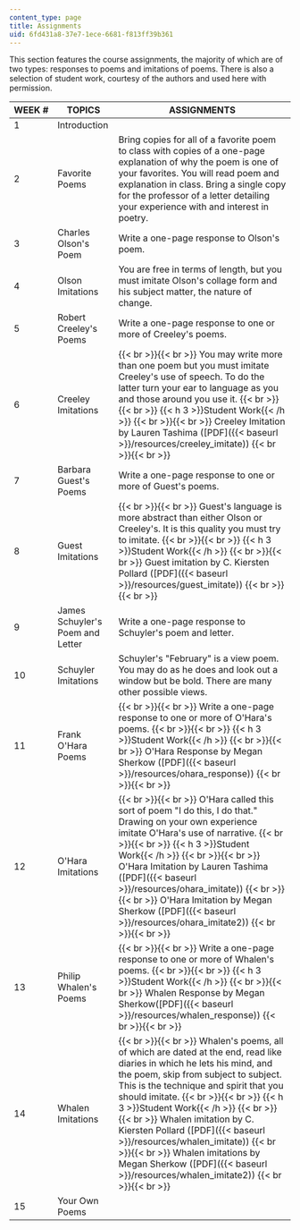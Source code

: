 ```yaml
---
content_type: page
title: Assignments
uid: 6fd431a8-37e7-1ece-6681-f813ff39b361
---
```


This section features the course assignments, the majority of which are of two types: responses to poems and imitations of poems. There is also a selection of student work, courtesy of the authors and used here with permission.

| WEEK # | TOPICS | ASSIGNMENTS |
| --- | --- | --- |
| 1 | Introduction | &nbsp; |
| 2 | Favorite Poems | Bring copies for all of a favorite poem to class with copies of a one-page explanation of why the poem is one of your favorites. You will read poem and explanation in class. Bring a single copy for the professor of a letter detailing your experience with and interest in poetry. |
| 3 | Charles Olson's Poem | Write a one-page response to Olson's poem. |
| 4 | Olson Imitations | You are free in terms of length, but you must imitate Olson's collage form and his subject matter, the nature of change. |
| 5 | Robert Creeley's Poems | Write a one-page response to one or more of Creeley's poems. |
| 6 | Creeley Imitations |  {{< br >}}{{< br >}} You may write more than one poem but you must imitate Creeley's use of speech. To do the latter turn your ear to language as you and those around you use it. {{< br >}}{{< br >}} {{< h 3 >}}Student Work{{< /h >}} {{< br >}}{{< br >}} Creeley Imitation by Lauren Tashima ([PDF]({{< baseurl >}}/resources/creeley_imitate)) {{< br >}}{{< br >}}  |
| 7 | Barbara Guest's Poems | Write a one-page response to one or more of Guest's poems. |
| 8 | Guest Imitations |  {{< br >}}{{< br >}} Guest's language is more abstract than either Olson or Creeley's. It is this quality you must try to imitate. {{< br >}}{{< br >}} {{< h 3 >}}Student Work{{< /h >}} {{< br >}}{{< br >}} Guest imitation by C. Kiersten Pollard ([PDF]({{< baseurl >}}/resources/guest_imitate)) {{< br >}}{{< br >}}  |
| 9 | James Schuyler's Poem and Letter | Write a one-page response to Schuyler's poem and letter. |
| 10 | Schuyler Imitations | Schuyler's "February" is a view poem. You may do as he does and look out a window but be bold. There are many other possible views. |
| 11 | Frank O'Hara Poems |  {{< br >}}{{< br >}} Write a one-page response to one or more of O'Hara's poems. {{< br >}}{{< br >}} {{< h 3 >}}Student Work{{< /h >}} {{< br >}}{{< br >}} O'Hara Response by Megan Sherkow ([PDF]({{< baseurl >}}/resources/ohara_response)) {{< br >}}{{< br >}}  |
| 12 | O'Hara Imitations |  {{< br >}}{{< br >}} O'Hara called this sort of poem "I do this, I do that." Drawing on your own experience imitate O'Hara's use of narrative. {{< br >}}{{< br >}} {{< h 3 >}}Student Work{{< /h >}} {{< br >}}{{< br >}} O'Hara Imitation by Lauren Tashima ([PDF]({{< baseurl >}}/resources/ohara_imitate)) {{< br >}}{{< br >}} O'Hara Imitation by Megan Sherkow ([PDF]({{< baseurl >}}/resources/ohara_imitate2)) {{< br >}}{{< br >}}  |
| 13 | Philip Whalen's Poems |  {{< br >}}{{< br >}} Write a one-page response to one or more of Whalen's poems. {{< br >}}{{< br >}} {{< h 3 >}}Student Work{{< /h >}} {{< br >}}{{< br >}} Whalen Response by Megan Sherkow([PDF]({{< baseurl >}}/resources/whalen_response)) {{< br >}}{{< br >}}  |
| 14 | Whalen Imitations |  {{< br >}}{{< br >}} Whalen's poems, all of which are dated at the end, read like diaries in which he lets his mind, and the poem, skip from subject to subject. This is the technique and spirit that you should imitate. {{< br >}}{{< br >}} {{< h 3 >}}Student Work{{< /h >}} {{< br >}}{{< br >}} Whalen imitation by C. Kiersten Pollard ([PDF]({{< baseurl >}}/resources/whalen_imitate)) {{< br >}}{{< br >}} Whalen imitations by Megan Sherkow ([PDF]({{< baseurl >}}/resources/whalen_imitate2)) {{< br >}}{{< br >}}  |
| 15 | Your Own Poems |